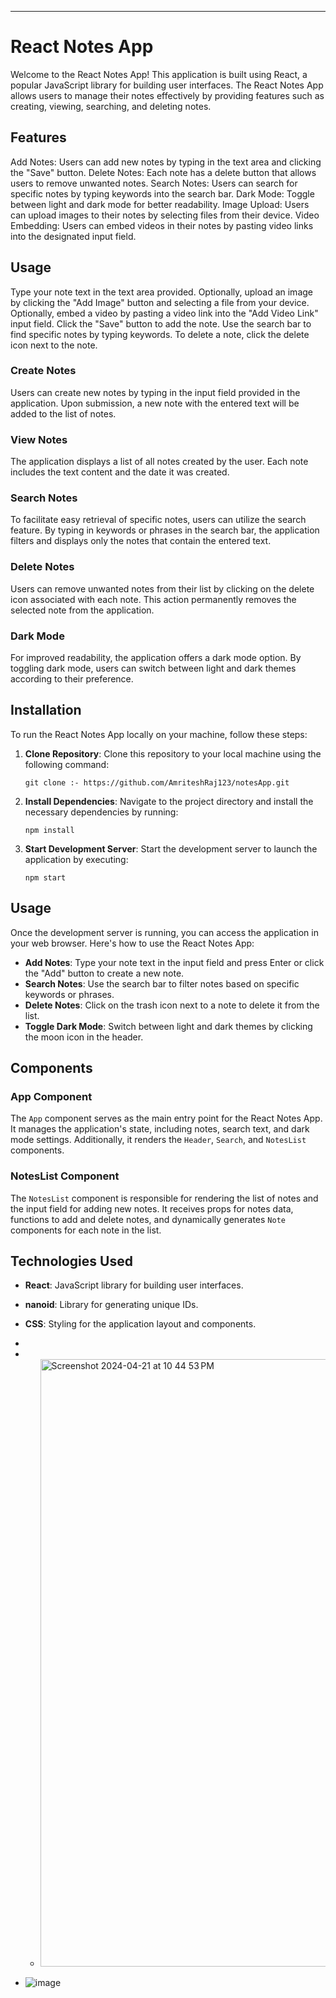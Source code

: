 

---

# React Notes App

Welcome to the React Notes App! This application is built using React, a popular JavaScript library for building user interfaces. The React Notes App allows users to manage their notes effectively by providing features such as creating, viewing, searching, and deleting notes.

## Features
Add Notes: Users can add new notes by typing in the text area and clicking the "Save" button.
Delete Notes: Each note has a delete button that allows users to remove unwanted notes.
Search Notes: Users can search for specific notes by typing keywords into the search bar.
Dark Mode: Toggle between light and dark mode for better readability.
Image Upload: Users can upload images to their notes by selecting files from their device.
Video Embedding: Users can embed videos in their notes by pasting video links into the designated input field.


## Usage

Type your note text in the text area provided.
Optionally, upload an image by clicking the "Add Image" button and selecting a file from your device.
Optionally, embed a video by pasting a video link into the "Add Video Link" input field.
Click the "Save" button to add the note.
Use the search bar to find specific notes by typing keywords.
To delete a note, click the delete icon next to the note.


### Create Notes

Users can create new notes by typing in the input field provided in the application. Upon submission, a new note with the entered text will be added to the list of notes.

### View Notes

The application displays a list of all notes created by the user. Each note includes the text content and the date it was created.

### Search Notes

To facilitate easy retrieval of specific notes, users can utilize the search feature. By typing in keywords or phrases in the search bar, the application filters and displays only the notes that contain the entered text.

### Delete Notes

Users can remove unwanted notes from their list by clicking on the delete icon associated with each note. This action permanently removes the selected note from the application.

### Dark Mode

For improved readability, the application offers a dark mode option. By toggling dark mode, users can switch between light and dark themes according to their preference.

## Installation

To run the React Notes App locally on your machine, follow these steps:

1. **Clone Repository**: Clone this repository to your local machine using the following command:
    ```
    git clone :- https://github.com/AmriteshRaj123/notesApp.git
    ```

2. **Install Dependencies**: Navigate to the project directory and install the necessary dependencies by running:
    ```
    npm install
    ```

3. **Start Development Server**: Start the development server to launch the application by executing:
    ```
    npm start
    ```

## Usage

Once the development server is running, you can access the application in your web browser. Here's how to use the React Notes App:

- **Add Notes**: Type your note text in the input field and press Enter or click the "Add" button to create a new note.
- **Search Notes**: Use the search bar to filter notes based on specific keywords or phrases.
- **Delete Notes**: Click on the trash icon next to a note to delete it from the list.
- **Toggle Dark Mode**: Switch between light and dark themes by clicking the moon icon in the header.

## Components

### App Component

The `App` component serves as the main entry point for the React Notes App. It manages the application's state, including notes, search text, and dark mode settings. Additionally, it renders the `Header`, `Search`, and `NotesList` components.

### NotesList Component

The `NotesList` component is responsible for rendering the list of notes and the input field for adding new notes. It receives props for notes data, functions to add and delete notes, and dynamically generates `Note` components for each note in the list.

## Technologies Used

- **React**: JavaScript library for building user interfaces.
- **nanoid**: Library for generating unique IDs.
- **CSS**: Styling for the application layout and components.
- 
- - <img width="972" alt="Screenshot 2024-04-21 at 10 44 53 PM" src="https://github.com/AmriteshRaj123/notesApp/assets/153702759/1284f725-35fa-46ec-a644-31ceee927a99">

- ![image](https://github.com/AmriteshRaj123/notesApp/assets/153702759/c662af0c-de4b-40d6-9922-228ba1ee986a)




